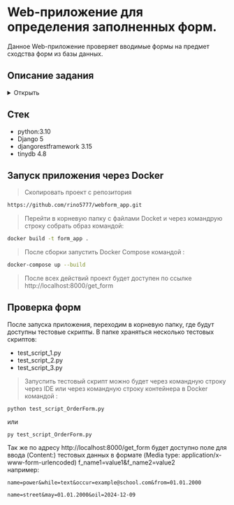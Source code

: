 # Web-приложение для определения заполненных форм.
Данное Web-приложение проверяет вводимые формы на предмет сходства форм из базы данных.
## Описание задания
<details>
  <summary>Открыть</summary>

В базе данных хранится список шаблонов форм.

Шаблон формы, это структура, которая задается уникальным набором полей, с указанием их типов.

Пример шаблона формы:
```
{
    "name": "Form template name",
    "field_name_1": "email",
    "field_name_2": "phone"
}
```

Всего должно поддерживаться четыре типа данных полей: 
email
телефон
дата
текст.

Все типы кроме текста должны поддерживать валидацию. Телефон передается в стандартном формате +7 xxx xxx xx xx, дата передается в формате DD.MM.YYYY или YYYY-MM-DD.

Имя шаблона формы задается в свободной форме, например MyForm или Order Form.
Имена полей также задаются в свободной форме (желательно осмысленно), например user_name, order_date или lead_email.

На вход по урлу /get_form POST запросом передаются данные такого вида:
f_name1=value1&f_name2=value2

В ответ нужно вернуть имя шаблона формы, если она была найдена.
Чтобы найти подходящий шаблон нужно выбрать тот, поля которого совпали с полями в присланной форме. Совпадающими считаются поля, у которых совпали имя и тип значения. Полей в пришедшей форме может быть больше чем в шаблоне, в этом случае шаблон все равно будет считаться подходящим. Самое главное, чтобы все поля шаблона присутствовали в форме.

Если подходящей формы не нашлось, вернуть ответ в следующем формате
```
{
    f_name1: FIELD_TYPE,
    f_name2: FIELD_TYPE
}
```

где FIELD_TYPE это тип поля, выбранный на основе правил валидации, проверка правил должна производиться в следующем порядке дата, телефон, email, текст.

В качестве базы данных рекомендуем использовать tinyDB, вместе с исходниками задания должен поставляться файл с тестовой базой, содержащей шаблоны форм. Но если сможете поднять и использовать контейнер Docker с MongoDB - это будет отличное решение, однако оно может отнять у вас много времени и не является обязательным.

Также в комплекте должен быть скрипт, который совершает тестовые запросы. Если окружение приложения подразумевает что-то выходящее за рамки virtualenv, то все должно быть упаковано в Docker контейнеры или таким способом, чтобы не приходилось ставить дополнительные пакеты и утилиты на машине. Все необходимые действия для настройки и запуска приложения должны находится в файле README.

Версия Python остается на ваш выбор. Мы рекомендуем использовать версию 3.6 и выше.

Входные данные для веб-приложения:
Список полей со значениями в теле POST запроса.

Выходные данные:
Имя наиболее подходящей данному списку полей формы, при отсутствии совпадений с известными формами произвести типизацию полей на лету и вернуть список полей с их типами.

  </details>

## Стек
* python:3.10
* Django 5
* djangorestframework 3.15
* tinydb 4.8
## Запуск приложения через Docker
> Скопировать проект с репозитория 
```sh
https://github.com/rino5777/webform_app.git
 ```
> Перейти в корневую папку с файлами Docket и через командрую строку собрать образ командой: 
```sh
docker build -t form_app .
 ```
> После сборки запустить Docker Compose командой :
```sh
docker-compose up --build
 ```
> После всех действий проект будет доступен по ссылке http://localhost:8000/get_form
## Проверка форм
После запуска приложения, переходим в корневую папку, где будут доступны тестовые скрипты.
В папке храняться несколько тестовых скриптов:
* test_script_1.py
* test_script_2.py
* test_script_3.py
> Запуспить тестовый скрипт можно будет через командную строку через IDE или через командную строку контейнера в Docker командой :
```  
python test_script_OrderForm.py
 ```
или 
```  
py test_script_OrderForm.py
  ```
Так же по адресу http://localhost:8000/get_form будет доступно поле для ввода (Content:) тестовых данных в формате (Media type: application/x-www-form-urlencoded) f_name1=value1&f_name2=value2<br>
например:
```
name=power&while=text&occur=example@school.com&from=01.01.2000
```
```
name=street&may=01.01.2000&oil=2024-12-09
```
```